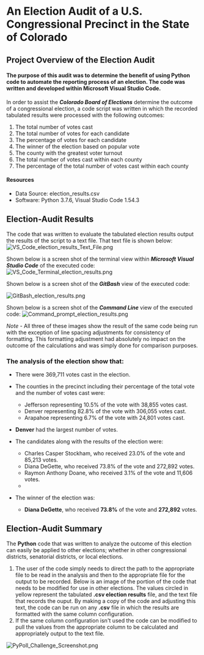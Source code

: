# An Election Audit of a U.S. Congressional Precinct in the State of Colorado

## Project Overview of the Election Audit
#### The purpose of this audit was to determine the benefit of using Python code to automate the reporting process of an election.  The code was written and developed within Microsoft Visual Studio Code.  
In order to assist the ***Colorado Board of Elections*** determine the outcome of a congressional election, a code script was written in which the recorded tabulated results were processed with the following outcomes:
  1.  The total number of votes cast
  2.  The total number of votes for each candidate
  3.  The percentage of votes for each candidate
  4.  The winner of the election based on popular vote
  5.  The county with the greatest voter turnout
  6.  The total number of votes cast within each county
  7.  The percentage of the total number of votes cast within each county
#### Resources
- Data Source: election_results.csv
- Software: Python 3.7.6, Visual Studio Code 1.54.3

## Election-Audit Results
The code that was written to evaluate the tabulated election results output the results of the script to a text file.  That text file is shown below:
![VS_Code_election_results_Text_File.png](https://github.com/frostbrosracing/Election_Analysis/blob/main/Resources/VS_Code_election_results_Text_File.png)

Shown below is a screen shot of the terminal view within ***Microsoft Visual Studio Code*** of the executed code:
![VS_Code_Terminal_election_results.png](https://github.com/frostbrosracing/Election_Analysis/blob/main/Resources/VS_Code_Terminal_election_results.png)

Shown below is a screen shot of the ***GitBash*** view of the executed code:

![GitBash_election_results.png](https://github.com/frostbrosracing/Election_Analysis/blob/main/Resources/GitBash_election_results.png)

Shown below is a screen shot of the ***Command Line*** view of the executed code:
![Command_prompt_election_results.png](https://github.com/frostbrosracing/Election_Analysis/blob/main/Resources/Command_prompt_election_results.png)

*Note* - All three of these images show the result of the same code being run with the exception of line spacing adjustments for consistency of formatting.  This formatting adjustment had absolutely no impact on the outcome of the calculations and was simply done for comparison purposes.

### The analysis of the election show that: 
- There were 369,711 votes cast in the election.
- The counties in the precinct including their percentage of the total vote and the number of votes cast were:
   - Jefferson representing 10.5% of the vote with 38,855 votes cast.
   - Denver representing 82.8% of the vote with 306,055 votes cast.
   - Arapahoe representing 6.7% of the vote with 24,801 votes cast.

- **Denver** had the largest number of votes.
   
- The candidates along with the results of the election were:
   - Charles Casper Stockham, who received 23.0% of the vote and 85,213 votes.
   - Diana DeGette, who received 73.8% of the vote and 272,892 votes.
   - Raymon Anthony Doane, who received 3.1% of the vote and 11,606 votes.
   - 
- The winner of the election was:
   - **Diana DeGette**, who received **73.8%** of the vote and **272,892** votes.

## Election-Audit Summary
The **Python** code that was written to analyze the outcome of this election can easily be applied to other elections; whether in other congressional districts, senatorial districts, or local elections.  

1. The user of the code simply needs to direct the path to the appropriate file to be read in the analysis and then to the appropriate file for the output to be recorded.  Below is an image of the portion of the code that needs to be modified for use in other elections.  The values circled in yellow represent the tabulated **.csv election results** file, and the text file that records the ouput.  By making a copy of the code and adjusting this text, the code can be run on any **.csv** file in which the results are formatted with the same column configuration.
2. If the same column configuration isn't used the code can be modified to pull the values from the appropriate column to be calculated and appropriately output to the text file.

![PyPoll_Challenge_Screenshot.png](https://github.com/frostbrosracing/Election_Analysis/blob/main/Resources/PyPoll_Challenge_Screenshot.png)

    
